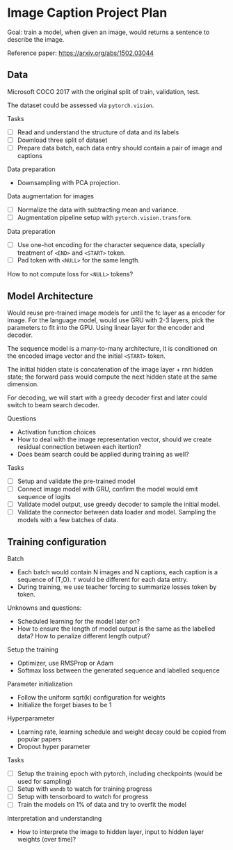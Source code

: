 # Image Caption Project Plan

Goal: train a model, when given an image, would returns a sentence to describe the image.

Reference paper: 
https://arxiv.org/abs/1502.03044

## Data
Microsoft COCO 2017 with the original split of train, validation, test.

The dataset could be assessed via `pytorch.vision`.

Tasks
- [ ] Read and understand the structure of data and its labels
- [ ] Download three split of dataset
- [ ] Prepare data batch, each data entry should contain a pair of image and captions

Data preparation
- Downsampling with PCA projection.

Data augmentation for images
- [ ] Normalize the data with subtracting mean and variance.
- [ ] Augmentation pipeline setup with `pytorch.vision.transform`.

Data preparation
- [ ] Use one-hot encoding for the character sequence data, specially treatment of `<END>` and `<START>` token.
- [ ] Pad token with `<NULL>` for the same length.

How to not compute loss for `<NULL>` tokens?

## Model Architecture
Would reuse pre-trained image models for until the fc layer as a encoder for image.
For the language model, would use GRU with 2-3 layers, pick the parameters to fit into the GPU.
Using linear layer for the encoder and decoder.

The sequence model is a many-to-many architecture, it is conditioned on the encoded image vector and the initial `<START>` token.

The initial hidden state is concatenation of the image layer + rnn hidden state; the forward pass would compute the next hidden state at the same dimension.
 
For decoding, we will start with a greedy decoder first and later could switch to beam search decoder.

Questions
- Activation function choices
- How to deal with the image representation vector, should we create residual connection between each itertion?
- Does beam search could be applied during training as well?

Tasks
- [ ] Setup and validate the pre-trained model 
- [ ] Connect image model with GRU, confirm the model would emit sequence of logits
- [ ] Validate model output, use greedy decoder to sample the initial model.
- [ ] Validate the connector between data loader and model. Sampling the models with a few batches of data.

## Training configuration
Batch
- Each batch would contain N images and N captions, each caption is a sequence of (T,O). `T` would be different for each data entry.
- During training, we use teacher forcing to summarize losses token by token.

Unknowns and questions:
- Scheduled learning for the model later on?
- How to ensure the length of model output is the same as the labelled data? How to penalize different length output?

Setup the training
- Optimizer, use RMSProp or Adam
- Softmax loss between the generated sequence and labelled sequence

Parameter initialization 
- Follow the uniform sqrt(k) configuration for weights
- Initialize the forget biases to be 1

Hyperparameter
- Learning rate, learning schedule and weight decay could be copied from popular papers 
- Dropout hyper parameter

Tasks
- [ ] Setup the training epoch with pytorch, including checkpoints (would be used for sampling)
- [ ] Setup with `wandb` to watch for training progress
- [ ] Setup with tensorboard to watch for progress
- [ ] Train the models on 1% of data and try to overfit the model

Interpretation and understanding
- How to interprete the image to hidden layer, input to hidden layer weights (over time)?
